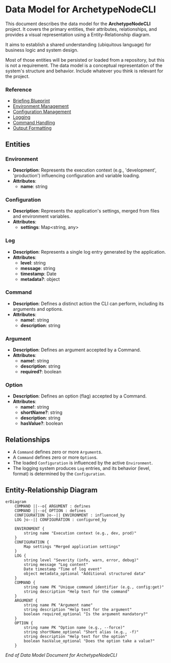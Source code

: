 # Data Model for **ArchetypeNodeCLI**

This document describes the data model for the **ArchetypeNodeCLI** project. It covers the primary entities, their attributes, relationships, and provides a visual representation using a Entity-Relationship diagram.

It aims to establish a shared understanding (ubiquitous language) for business logic and system design.

Most of those entities will be persisted or loaded from a repository, but this is not a requirement. The data model is a conceptual representation of the system's structure and behavior. Include whatever you think is relevant for the project.

### Reference

- [Briefing Blueprint](/docs/briefing.blueprint.md)
- [Environment Management](/docs/f1-environment-management.blueprint.md)
- [Configuration Management](/docs/f2-configuration-management.blueprint.md)
- [Logging](/docs/f3-logging.blueprint.md)
- [Command Handling](/docs/f4-command-handling.blueprint.md)
- [Output Formatting](/docs/f5-output-formatting.blueprint.md)

## Entities

### Environment
- **Description**: Represents the execution context (e.g., 'development', 'production') influencing configuration and variable loading.
- **Attributes**:
  - **name**: string

### Configuration
- **Description**: Represents the application's settings, merged from files and environment variables.
- **Attributes**:
  - **settings**: Map<string, any>

### Log
- **Description**: Represents a single log entry generated by the application.
- **Attributes**:
  - **level**: string
  - **message**: string
  - **timestamp**: Date
  - **metadata?**: object

### Command
- **Description**: Defines a distinct action the CLI can perform, including its arguments and options.
- **Attributes**:
  - **name!**: string
  - **description**: string

### Argument
- **Description**: Defines an argument accepted by a Command.
- **Attributes**:
  - **name!**: string
  - **description**: string
  - **required?**: boolean

### Option
- **Description**: Defines an option (flag) accepted by a Command.
- **Attributes**:
  - **name!**: string
  - **shortName?**: string
  - **description**: string
  - **hasValue?**: boolean

## Relationships

- A `Command` defines zero or more `Argument`s.
- A `Command` defines zero or more `Option`s.
- The loaded `Configuration` is influenced by the active `Environment`.
- The logging system produces `Log` entries, and its behavior (level, format) is determined by the `Configuration`.

## Entity-Relationship Diagram

```mermaid
erDiagram
    COMMAND ||--o{ ARGUMENT : defines
    COMMAND ||--o{ OPTION : defines
    CONFIGURATION }o--|| ENVIRONMENT : influenced_by
    LOG }o--|| CONFIGURATION : configured_by

    ENVIRONMENT {
        string name "Execution context (e.g., dev, prod)"
    }
    CONFIGURATION {
        Map settings "Merged application settings"
    }
    LOG {
        string level "Severity (info, warn, error, debug)"
        string message "Log content"
        Date timestamp "Time of log event"
        object metadata_optional "Additional structured data"
    }
    COMMAND {
        string name PK "Unique command identifier (e.g., config:get)"
        string description "Help text for the command"
    }
    ARGUMENT {
        string name PK "Argument name"
        string description "Help text for the argument"
        boolean required_optional "Is the argument mandatory?"
    }
    OPTION {
        string name PK "Option name (e.g., --force)"
        string shortName_optional "Short alias (e.g., -f)"
        string description "Help text for the option"
        boolean hasValue_optional "Does the option take a value?"
    }
```

_End of Data Model Document for ArchetypeNodeCLI_
